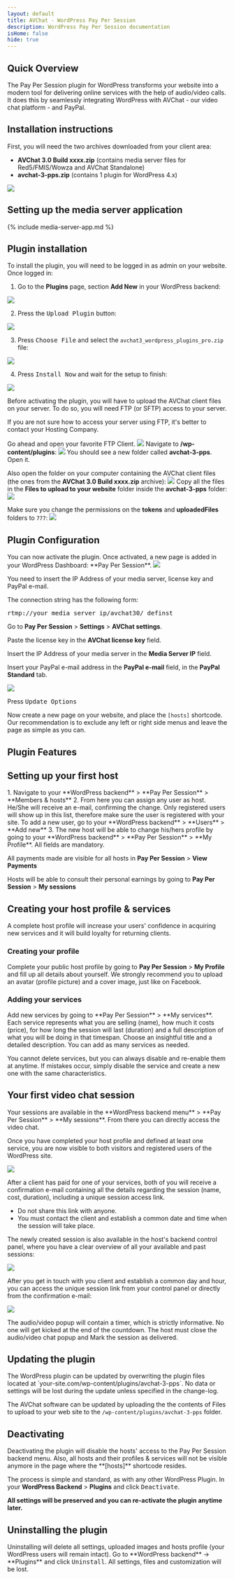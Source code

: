 ```yaml
---
layout: default
title: AVChat - WordPress Pay Per Session
description: WordPress Pay Per Session documentation
isHome: false
hide: true
---
```

<section class="bs-docs-section" markdown="1">
  <h1 id="overview" class="page-header">Quick Overview</h1>

  The Pay Per Session plugin for WordPress transforms your website into a modern tool for delivering online services with the help of audio/video calls. It does this by seamlessly integrating WordPress with AVChat - our video chat platform - and PayPal.
</section>

<section class="bs-docs-section" markdown="1">
  <h1 id="installation" class="page-header">Installation instructions</h1>
  First, you will need the two archives downloaded from your client area:

  * **AVChat 3.0 Build xxxx.zip** (contains media server files for Red5/FMIS/Wowza and AVChat Standalone)
  * **avchat-3-pps.zip** (contains 1 plugin for WordPress 4.x)

  <img src="/assets/images/wordpress-pps_images/downloaded_archives.png" class="img-responsive"/>

  <h2 id="media-server-app">Setting up the media server application</h2>
  {% include media-server-app.md %}
  <h2 id="plugin">Plugin installation</h2>
  To install the plugin, you will need to be logged in as admin on your website. Once logged in:



  1. Go to the **Plugins** page, section **Add New** in your WordPress backend:
  <img src="/assets/images/wordpress_images/plugins_section.png" class="img-responsive"/>


  2. Press the <kbd>Upload Plugin</kbd> button:
  <img src="/assets/images/wordpress_images/upload_plugin.png" class="img-responsive"/>


  3. Press <kbd>Choose File</kbd> and select the `avchat3_wordpress_plugins_pro.zip` file:
  <img src="/assets/images/wordpress-pps_images/select_archive.png" class="img-responsive"/>


  4. Press <kbd>Install Now</kbd> and wait for the setup to finish:
  <img src="/assets/images/wordpress-pps_images/install_now.png" class="img-responsive"/>


  Before activating the plugin, you will have to upload the AVChat client files on your server. To do so, you will need FTP (or SFTP) access to your server.

  <div class="alert alert-info">
    If you are not sure how to access your server using FTP, it's better to contact your Hosting Company.
  </div>

  Go ahead and open your favorite FTP Client.
  <img src="/assets/images/wordpress_images/ftp_client.png" class="img-responsive"/>
  Navigate to **/wp-content/plugins**:
  <img src="/assets/images/wordpress-pps_images/avchat_folder.png" class="img-responsive"/>
  You should see a new folder called **avchat-3-pps**. Open it.

  Also open the folder on your computer containing the AVChat client files (the ones from the **AVChat 3.0 Build xxxx.zip** archive):
  <img src="/assets/images/avchat_archive_folder.png" class="img-responsive"/>
  Copy all the files in the **Files to upload to your website** folder inside the **avchat-3-pps** folder:
  <img src="/assets/images/wordpress-pps_images/uploaded_files.png" class="img-responsive"/>

  Make sure you change the permissions on the **tokens** and **uploadedFiles** folders to `777`:
  <img src="/assets/images/chmod.png" class="img-responsive"/>

  <h2 id="plugin-configure">Plugin Configuration</h2>
  You can now activate the plugin. Once activated, a new page is added in your WordPress Dashboard: **Pay Per Session**.
  <img src="/assets/images/wordpress-pps_images/activate.png" class="img-responsive"/>

  You need to insert the IP Address of your media server, license key and PayPal e-mail.

  The connection string has the following form:
  <pre>rtmp://your_media_server_ip/avchat30/_definst_</pre>

  Go to **Pay Per Session** > **Settings** > **AVChat settings**.

  Paste the license key in the **AVChat license key** field.

  Insert the IP Address of your media server in the **Media Server IP** field.

  Insert your PayPal e-mail address in the **PayPal e-mail** field, in the **PayPal Standard** tab.

  <img src="/assets/images/wordpress-pps_images/info.png" class="img-responsive"/>

  Press <kbd>Update Options</kbd>

  Now create a new page on your website, and place the `[hosts]` shortcode.
  Our recommendation is to exclude any left or right side menus and leave the page as simple as you can.

</section>


<section class="bs-docs-section" markdown="1">
  <h1 id="accessing-admin">Plugin Features</h1>

  <h2 id="setup-hosts">Setting up your first host</h2>
  1. Navigate to your **WordPress backend** > **Pay Per Session** > **Members & hosts**
  2. From here you can assign any user as host. He/She will receive an e-mail, confirming the change. Only registered users will show up in this list, therefore make sure the user is registered with your site. To add a new user, go to your **WordPress backend** > **Users** > **Add new**
  3. The new host will be able to change his/hers profile by going to your **WordPress backend** > **Pay Per Session** > **My Profile**. All fields are mandatory.

  All payments made are visible for all hosts in **Pay Per Session** > **View Payments**

  Hosts will be able to consult their personal earnings by going to **Pay Per Session** > **My sessions**

  <h2 id="create-profile">Creating your host profile & services</h2>
  A complete host profile will increase your users' confidence in acquiring new services and it will build loyalty for returning clients.

  <h3>Creating your profile</h3>

  Complete your public host profile by going to **Pay Per Session** > **My Profile** and fill up all details about yourself. We strongly recommend you to upload an avatar (profile picture) and a cover image, just like on Facebook.

  <h3>Adding your services</h3>
  Add new services by going to **Pay Per Session** > **My services**. Each service represents what you are selling (name), how much it costs (price), for how long the session will last (duration) and a full description of what you will be doing in that timespan. Choose an insightful title and a detailed description. You can add as many services as needed.

  You cannot delete services, but you can always disable and re-enable them at anytime. If mistakes occur, simply disable the service and create a new one with the same characteristics.

  <h2 id="session">Your first video chat session</h2>
  Your sessions are available in the **WordPress backend menu** > **Pay Per Session** > **My sessions**. From there you can directly access the video chat.

  Once you have completed your host profile and defined at least one service, you are now visible to both visitors and registered users of the WordPress site.

  <img src="/assets/images/wordpress-pps_images/service.png" class="img-responsive"/>

  After a client has paid for one of your services, both of you will receive a confirmation e-mail containing all the details regarding the session (name, cost, duration), including a unique session access link.

  * Do not share this link with anyone.
  * You must contact the client and establish a common date and time when the session will take place.

  The newly created session is also available in the host's backend control panel, where you have a clear overview of all your available and past sessions:

  <img src="/assets/images/wordpress-pps_images/my_sessions.png" class="img-responsive"/>

  After you get in touch with you client and establish a common day and hour, you can access the unique session link from your control panel or directly from the confirmation e-mail:

  <img src="/assets/images/wordpress-pps_images/session.png" class="img-responsive"/>

  The audio/video popup will contain a timer, which is strictly informative. No one will get kicked at the end of the countdown. The host must close the audio/video chat popup and Mark the session as delivered.

  <h2 id="updating">Updating the plugin</h2>
  The WordPress plugin can be updated by overwriting the plugin files located at `your-site.com/wp-content/plugins/avchat-3-pps`. No data or settings will be lost during the update unless specified in the change-log.

  The AVChat software can be updated by uploading the the contents of Files to upload to your web site to the `/wp-content/plugins/avchat-3-pps` folder.

  <h2 id="deactivating">Deactivating</h2>
  Deactivating the plugin will disable the hosts' access to the Pay Per Session backend menu. Also, all hosts and their profiles & services will not be visible anymore in the page where the **[hosts]** shortcode resides.

  The process is simple and standard, as with any other WordPress Plugin. In your **WordPress Backend** > **Plugins** and click <kbd>Deactivate</kbd>.

  **All settings will be preserved and you can re-activate the plugin anytime later.**

  <h2 id="uninstalling">Uninstalling the plugin</h2>
  Uninstalling will delete all settings, uploaded images and hosts profile (your WordPress users will remain intact). Go to **WordPress backend** -> **Plugins** and click <kbd>Uninstall</kbd>. All settings, files and customization will be lost.
</section>
